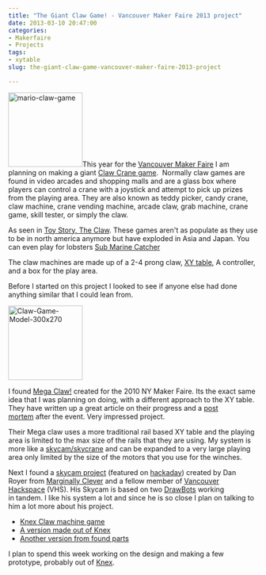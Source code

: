 ```yaml
---
title: "The Giant Claw Game! - Vancouver Maker Faire 2013 project"
date: 2013-03-10 20:47:00
categories:
- Makerfaire
- Projects
tags:
- xytable
slug: the-giant-claw-game-vancouver-maker-faire-2013-project

---
```


<a href="/public/uploads/2013/03/mario-claw-game.jpg"><img class="size-thumbnail wp-image-3201 alignright" alt="mario-claw-game" src="/public/uploads/2013/03/mario-claw-game-150x150.jpg" width="150" height="150" /></a>This year for the <a href="http://makerfaire.ca/">Vancouver Maker Faire</a> I am planning on making a giant <a href="http://en.wikipedia.org/wiki/Claw_crane">Claw Crane game</a>.  Normally claw games are found in video arcades and shopping malls and are a glass box where players can control a crane with a joystick and attempt to pick up prizes from the playing area. They are also known as teddy picker, candy crane, claw machine, crane vending machine, arcade claw, grab machine, crane game, skill tester, or simply the claw.

As seen in <a href="http://www.youtube.com/watch?v=N-Esh4W3dfI">Toy Story, The Claw</a>. These games aren't as populate as they use to be in north america anymore but have exploded in Asia and Japan. You can even play for lobsters <a href="http://www.youtube.com/watch?v=2wtharEsEe0">Sub Marine Catcher</a>

The claw machines are made up of a 2-4 prong claw, <a href="http://en.wikipedia.org/wiki/X-Y_table">XY table</a>, A controller, and a box for the play area.

Before I started on this project I looked to see if anyone else had done anything similar that I could lean from.

<img class="size-thumbnail wp-image-3202 alignleft" alt="Claw-Game-Model-300x270" src="/public/uploads/2013/03/Claw-Game-Model-300x270-150x150.jpg" width="150" height="150" />

I found <a href="http://www.splitreaction.com/the-mega-claw/">Mega Claw!</a> created for the 2010 NY Maker Faire. Its the exact same idea that I was planning on doing, with a different approach to the XY table. They have written up a great article on their progress and a <a href="http://www.splitreaction.com/the-mega-claw-%E2%80%93-summary-9-of-9">post mortem</a> after the event. Very impressed project.

Their Mega claw uses a more traditional rail based XY table and the playing area is limited to the max size of the rails that they are using. My system is more like a <a href="http://en.wikipedia.org/wiki/Skycam">skycam/skycrane</a> and can be expanded to a very large playing area only limited by the size of the motors that you use for the winches.

Next I found a <a href="http://www.marginallyclever.com/blog/2012/08/skycam-assembly-gallery-and-robot-debugging/">skycam project</a> (featured on <a href="http://hackaday.com/2012/08/03/building-a-skycam-like-camera-mount/">hackaday</a>) created by Dan Royer from <a href="http://www.marginallyclever.com/blog/">Marginally Clever</a> and a fellow member of <a href="http://vancouver.hackspace.ca/wp/">Vancouver Hackspace</a> (VHS). His Skycam is based on two <a href="http://www.marginallyclever.com/shop/index.php?main_page=product_info&amp;cPath=1&amp;products_id=38">DrawBots</a> working in tandem. I like his system a lot and since he is so close I plan on talking to him a lot more about his project.
<ul>
	<li><a href="http://www.instructables.com/id/Knex-Claw-Machine-Game/">Knex Claw machine game</a></li>
	<li><a href="http://www.instructables.com/id/knex-claw-machine-first-on-site/?ALLSTEPS">A version made out of Knex</a></li>
	<li><a href="http://theclawgameproject.blogspot.ca/2011/03/claw-game-project.html">Another version from found parts</a></li>
</ul>
I plan to spend this week working on the design and making a few prototype, probably out of <a href="http://en.wikipedia.org/wiki/K'Nex">Knex</a>.
